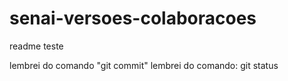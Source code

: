 # senai-versoes-colaboracoes

readme teste

lembrei do comando "git commit"
lembrei do comando: git status

